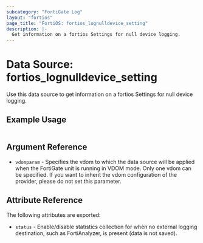 ```yaml
---
subcategory: "FortiGate Log"
layout: "fortios"
page_title: "FortiOS: fortios_lognulldevice_setting"
description: |-
  Get information on a fortios Settings for null device logging.
---
```


# Data Source: fortios_lognulldevice_setting
Use this data source to get information on a fortios Settings for null device logging.


## Example Usage

```hcl

```

## Argument Reference

* `vdomparam` - Specifies the vdom to which the data source will be applied when the FortiGate unit is running in VDOM mode. Only one vdom can be specified. If you want to inherit the vdom configuration of the provider, please do not set this parameter.

## Attribute Reference

The following attributes are exported:

* `status` - Enable/disable statistics collection for when no external logging destination, such as FortiAnalyzer, is present (data is not saved).
